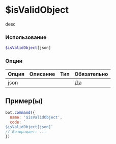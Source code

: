 # $isValidObject
desc
### Использование
```php
$isValidObject[json]
```

### Опции

| Опция | Описание | Тип | Обязательно |
|--------|-------------|------|----------|
| json |  |  | Да |  
## Пример(ы)

```javascript
bot.command({
  name: '$isValidObject',
  code: `
$isValidObject[json]`
// Возвращает: ...
})
```
